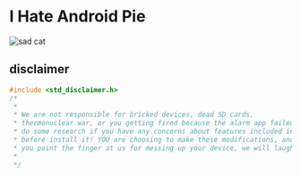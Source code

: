 # I Hate Android Pie

![sad cat](https://user-images.githubusercontent.com/5501843/68565911-df375000-048f-11ea-9275-8394bd621655.png)

## disclaimer

```c
#include <std_disclaimer.h>
/*
 *
 * We are not responsible for bricked devices, dead SD cards,
 * thermonuclear war, or you getting fired because the alarm app failed. Please
 * do some research if you have any concerns about features included in this app
 * before install it! YOU are choosing to make these modifications, and if
 * you point the finger at us for messing up your device, we will laugh at you.
 *
 */
```
